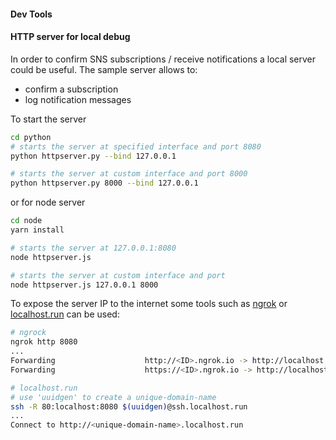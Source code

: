 #### Dev Tools

#### HTTP server for local debug

In order to confirm SNS subscriptions / receive notifications a local server could be useful. The sample server allows to:

- confirm a subscription
- log notification messages

To start the server

```sh
cd python
# starts the server at specified interface and port 8080
python httpserver.py --bind 127.0.0.1

# starts the server at custom interface and port 8000
python httpserver.py 8000 --bind 127.0.0.1
```

or for node server

```sh
cd node
yarn install

# starts the server at 127.0.0.1:8080
node httpserver.js

# starts the server at custom interface and port
node httpserver.js 127.0.0.1 8000
```

To expose the server IP to the internet some tools such as [ngrok](https://ngrok.com/download) or [localhost.run](http://localhost.run) can be used:

```sh
# ngrock
ngrok http 8080
...
Forwarding                    http://<ID>.ngrok.io -> http://localhost:8080
Forwarding                    https://<ID>.ngrok.io -> http://localhost:8080

# localhost.run
# use 'uuidgen' to create a unique-domain-name
ssh -R 80:localhost:8080 $(uuidgen)@ssh.localhost.run
...
Connect to http://<unique-domain-name>.localhost.run
```
